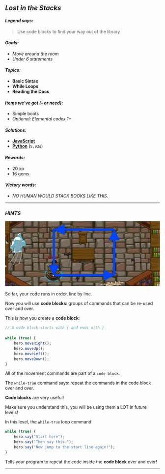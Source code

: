 ## _Lost in the Stacks_

#### _Legend says:_
> Use code blocks to find your way out of the library

#### _Goals:_
+ _Move around the room_
+ _Under 6 statements_

#### _Topics:_
+ **Basic Sintax**
+ **While Loops**
+ **Reading the Docs**

#### _Items we've got (- or need):_
+ Simple boots
+ _Optional: Elemental codex 1+_

#### _Solutions:_
+ **[JavaScript](lostInTheStacks.js)**
+ **[Python](lost_in_the_stacks.py)** (`5,93s`)

#### _Rewards:_
+ 20 xp
+ 16 gems

#### _Victory words:_
+ _NO HUMAN WOULD STACK BOOKS LIKE THIS._

___

### _HINTS_

![](img/lost-in-the-stacks.jpeg)

So far, your code runs in order, line by line.

Now you will use **code blocks**: groups of commands that can be re-used over and over.

This is how you create a **code block**:

```javascript
// A code block starts with { and ends with }

while (true) {
	hero.moveRight();
	hero.moveUp();
	hero.moveLeft();
	hero.moveDown();
}
```

All of the movement commands are part of a `code block`.

The `while-true` command says: repeat the commands in the code block over and over.

**Code blocks** are very useful! 

Make sure you understand this, you will be using them a LOT in future levels!

In this level, the `while-true` loop command

```javascript
while (true) {
	hero.say("Start here");
	hero.say("Then say this.");
	hero.say("Now jump to the start line again!");
}
```

Tells your program to repeat the code inside the **code block** over and over!

___
